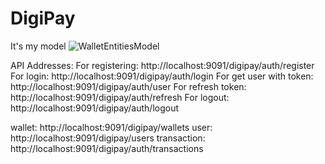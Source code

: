# DigiPay

It's my model
![WalletEntitiesModel](https://user-images.githubusercontent.com/68461369/209001718-67715ec1-262d-4962-a60d-ba4f644ab09d.jpg)


API Addresses:
For registering: http://localhost:9091/digipay/auth/register
For login: http://localhost:9091/digipay/auth/login
For get user with token: http://localhost:9091/digipay/auth/user
For refresh token: http://localhost:9091/digipay/auth/refresh
For logout: http://localhost:9091/digipay/auth/logout

wallet: http://localhost:9091/digipay/wallets
user: http://localhost:9091/digipay/users
transaction: http://localhost:9091/digipay/auth/transactions


